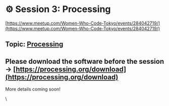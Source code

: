 # ⚙ Session 3: Processing

[https://www.meetup.com/Women-Who-Code-Tokyo/events/284042719/](https://www.meetup.com/Women-Who-Code-Tokyo/events/284042719/)

## Topic: [Processing](https://processing.org)

## Please download the software before the session -> [https://processing.org/download](https://processing.org/download)

More details coming soon!

\
